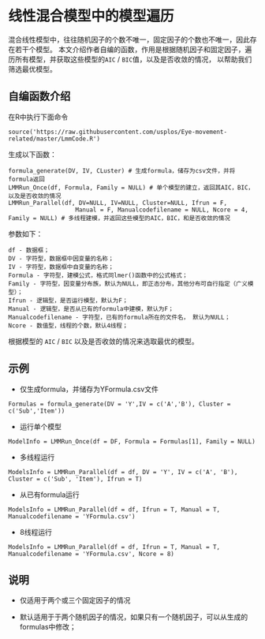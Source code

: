 # 线性混合模型中的模型遍历

混合线性模型中，往往随机因子的个数不唯一，固定因子的个数也不唯一，因此存在若干个模型。
本文介绍作者自编的函数，作用是根据随机因子和固定因子，遍历所有模型，并获取这些模型的`AIC` / `BIC`值，以及是否收敛的情况，
以帮助我们筛选最优模型。

## 自编函数介绍

在R中执行下面命令

```
source('https://raw.githubusercontent.com/usplos/Eye-movement-related/master/LmmCode.R')
```

生成以下函数：
```
formula_generate(DV, IV, CLuster) # 生成formula，储存为csv文件，并将formula返回
LMMRun_Once(df, Formula, Family = NULL) # 单个模型的建立，返回其AIC，BIC，以及是否收敛的情况
LMMRun_Parallel(df, DV=NULL, IV=NULL, Cluster=NULL, Ifrun = F,
                   Manual = F, Manualcodefilename = NULL, Ncore = 4, Family = NULL) # 多线程建模，并返回这些模型的AIC，BIC，和是否收敛的情况
```

参数如下：
```
df - 数据框；
DV - 字符型，数据框中因变量的名称；
IV - 字符型，数据框中自变量的名称；
Formula - 字符型，建模公式，格式同lmer()函数中的公式格式；
Family - 字符型，因变量分布族，默认为NULL，即正态分布，其他分布可自行指定（广义模型）；
Ifrun - 逻辑型，是否运行模型，默认为F；
Manual - 逻辑型，是否从已有的formula中建模，默认为F；
Manualcodefilename - 字符型，已有的formula所在的文件名， 默认为NULL；
Ncore - 数值型，线程的个数，默认4线程；
```

根据模型的 `AIC` / `BIC` 以及是否收敛的情况来选取最优的模型。

## 示例

* 仅生成formula，并储存为YFormula.csv文件
```
Formulas = formula_generate(DV = 'Y',IV = c('A','B'), Cluster = c('Sub','Item'))
```

* 运行单个模型
```
ModelInfo = LMMRun_Once(df = DF, Formula = Formulas[1], Family = NULL)
```

* 多线程运行
```
ModelsInfo = LMMRun_Parallel(df = df, DV = 'Y', IV = c('A', 'B'), Cluster = c('Sub', 'Item'), Ifrun = T)
```

* 从已有formula运行
```
ModelsInfo = LMMRun_Parallel(df = df, Ifrun = T, Manual = T, Manualcodefilename = 'YFormula.csv')
```

* 8线程运行
```
ModelsInfo = LMMRun_Parallel(df = df, Ifrun = T, Manual = T, Manualcodefilename = 'YFormula.csv', Ncore = 8)
```

## 说明

* 仅适用于两个或三个固定因子的情况

* 默认适用于于两个随机因子的情况，如果只有一个随机因子，可以从生成的formulas中修改；
